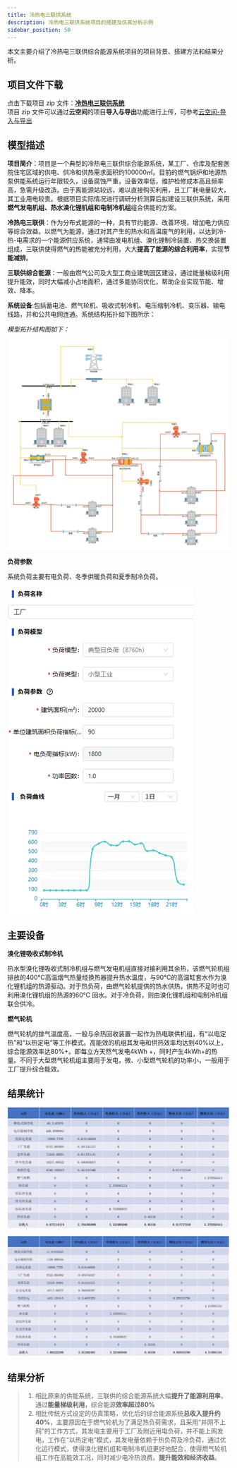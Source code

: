 ```yaml
---
title: 冷热电三联供系统
description: 冷热电三联供系统项目的搭建及仿真分析示例
sidebar_position: 50
---
```


本文主要介绍了冷热电三联供综合能源系统项目的项目背景、搭建方法和结果分析。

## 项目文件下载
点击下载项目 zip 文件：[**冷热电三联供系统**](./ies-cchp.zip)  
项目 zip 文件可以通过**云空间**的项目**导入与导出**功能进行上传，可参考[云空间-导入与导出](../../30-cloud-space/index.md#导入与导出)

## 模型描述

**项目简介**：项目是一个典型的冷热电三联供综合能源系统，某工厂、仓库及配套医院住宅区域的供电、供冷和供热需求面积约100000㎡。目前的燃气锅炉和地源热泵供能系统运行年限较久，设备腐蚀严重，设备效率低，维护检修成本高且频率高，急需升级改造。由于离能源站较远，难以直接购买利用，且工厂耗电量较大，其工业用电较贵。根据项目实际情况进行调研分析测算后拟建设三联供系统，采用**燃气发电机组、热水溴化锂机组和电制冷机组**组合供能的方案。

**冷热电三联供**：作为分布式能源的一种，具有节约能源、改善环境，增加电力供应等综合效益。以燃气为能源，通过对其产生的热水和高温废气的利用，以达到冷-热-电需求的一个能源供应系统，通常由发电机组、溴化锂制冷装置、热交换装置组成，三联供使得燃气的热能被充分利用，大大**提高了能源的综合利用率**，实现**节能减排**。

**三联供综合能源**：一般由燃气公司及大型工商业建筑园区建设，通过能量梯级利用提升能效，同时大幅减小占地面积，通过多能协同优化，帮助企业实现节能、增效、降本。

**系统设备**:包括蓄电池、燃气轮机、吸收式制冷机、电压缩制冷机、变压器、输电线路，并和公共电网连通。系统结构拓扑如下图所示：

*模型拓扑结构图如下：*

![拓扑结构图](./image6.png "拓扑结构图")

**负荷参数**

系统负荷主要有电负荷、冬季供暖负荷和夏季制冷负荷。

![10$\mathrm{kV}$工厂](./image7.png "10$\mathrm{kV}$工厂")

## 主要设备

**溴化锂吸收式制冷机**

热水型溴化锂吸收式制冷机组与燃气发电机组直接对接利用其余热，该燃气轮机组排放的400℃高温烟气热量经换热器提升热水温度，与90℃的高温缸套水作为溴化锂机组的热源驱动。对于热负荷，由燃气轮机提供的热水供热，供热不足时也可利用溴化锂机组的热源的60℃ 回水。对于冷负荷，则由溴化锂机组和电制冷机组联合供冷。

**燃气轮机**

燃气轮机的排气温度高，一般与余热回收装置一起作为热电联供机组，有“以电定热”和“以热定电”等工作模式。高能效的机组其发电和供热效率均达到40%以上，综合能源效率达80%+。即每立方天然气发电4kWh +，同时产生4kWh+的热量。不同于大型燃气轮机组主要用于发电，微、小型燃气轮机的功率小，一般用于工厂提升综合能效。

## 结果统计

![仿真模拟](./image6-1.png "仿真模拟")

![运行优化](./image6-2.png "运行优化")

## 结果分析

>1. 相比原来的供能系统，三联供的综合能源系统大幅**提升了能源利用率**，通过**能量梯级利用**，综合能源**效率超过80%**
>2. 相比传统方式设定的仿真策略，优化后的综合能源系统**总收入提升约40%**，主要原因在于燃气轮机为了满足热负荷需求，且采用“并网不上网”的工作方式，其发电主要用于工厂及附近用电负荷，并不能上网发电，工作在“以热定电”模式，其发电量依赖于热负荷及冷负荷，通过优化运行模式，使得溴化锂机组和电制冷机组更好地配合，使得燃气轮机组工作在高能效工况，同时减少电冷热浪费。**提升能效和经济收益**。